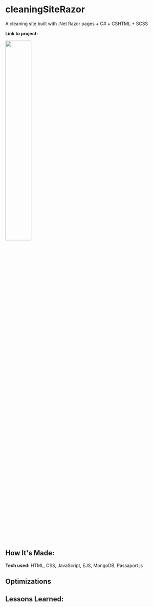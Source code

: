 # cleaningSiteRazor
A cleaning site built with .Net Razor pages + C# + CSHTML + SCSS

**Link to project:** 

<img width="40%" src="https://images.unsplash.com/photo-1661956602926-db6b25f75947?ixlib=rb-4.0.3&ixid=MnwxMjA3fDF8MHxwaG90by1wYWdlfHx8fGVufDB8fHx8&auto=format&fit=crop&w=3262&q=80"/>

## How It's Made:

**Tech used:** HTML, CSS, JavaScript, EJS, MongoDB, Passaport.js


## Optimizations


## Lessons Learned:



